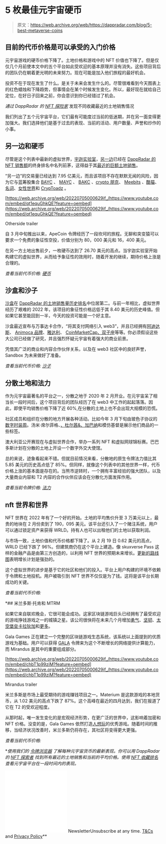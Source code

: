 # 5 枚最佳元宇宙硬币

> 原文：<https://web.archive.org/web/https://dappradar.com/blog/5-best-metaverse-coins>

## 目前的代币价格是可以承受的入门价格

元宇宙游戏的硬币价格下降了。土地价格和游戏中的 NFT 价值也下降了。但是仅仅几个月前使本文中的五个平台如此受欢迎的基本原理并没有消失。这些项目背后的团队仍在朝着更光明的未来努力。现在可能是加入他们旅程的最好机会。

投资不在于现在发生了什么。是关于未来会发生什么的。尽管很难看到今天图表上的红色蜡烛和下降趋势，但事情会在某个时候发生变化。所以，最好现在就给自己定位，在好日子回来之前，你会意识到你已经错过了机会。

*通过 DappRadar 的* [*NFT 探险家*](https://web.archive.org/web/20220705000629/https://dappradar.com/hub/nft-explorer) 发现不同收藏最近的土地销售情况

我们列出了五个元宇宙平台，它们最有可能度过当前的低迷期，并在另一面变得更加强大。我们选择他们是基于过去的表现、当前的活动、用户数量、声誉和炒作的小事。

## 另一边和硬币

尽管是这个列表中最新的虚拟世界，[宇迦实验室](https://web.archive.org/web/20220705000629/https://dappradar.com/blog/search/?q=yuga%20labs)，[另一边](https://web.archive.org/web/20220705000629/https://dappradar.com/ethereum/collectibles/otherdeed-for-otherside)已经在 [DappRadar 的 NFT 销售额](https://web.archive.org/web/20220705000629/https://dappradar.com/nft/collections)的终身排名中名列前茅，这得益于其[最近的巨额土地销售](https://web.archive.org/web/20220705000629/https://dappradar.com/blog/yuga-labs-600m-otherside-nft-land-sale-records-highest-gas-fees-ever-on-ethereum)。

“另一边”的交易量已经达到 7.95 亿美元，而且该项目不存在默默无闻的风险，因为它与蓝筹股集合 [BAYC](https://web.archive.org/web/20220705000629/https://dappradar.com/hub/nft-explorer/collection/bored-ape-yacht-club) 、 [MAYC](https://web.archive.org/web/20220705000629/https://dappradar.com/hub/nft-explorer/collection/mutant-ape-yacht-club) 、 [BAKC](https://web.archive.org/web/20220705000629/https://dappradar.com/hub/nft-explorer/collection/bored-ape-kennel-club) 、[crypto 朋克](https://web.archive.org/web/20220705000629/https://dappradar.com/hub/nft-explorer/collection/cryptopunks)、 [Meebits](https://web.archive.org/web/20220705000629/https://dappradar.com/hub/nft-explorer/collection/meebits) 、[酷猫](https://web.archive.org/web/20220705000629/https://dappradar.com/hub/nft-explorer/collection/cool-cats-nft)、[名词](https://web.archive.org/web/20220705000629/https://dappradar.com/hub/nft-explorer/collection/nouns)、[女性世界](https://web.archive.org/web/20220705000629/https://dappradar.com/hub/nft-explorer/collection/world-of-women-nft)和 [CrypToadz](https://web.archive.org/web/20220705000629/https://dappradar.com/hub/nft-explorer/collection/cryptoadz-by-gremplin) 。

[https://web.archive.org/web/20220705000629if_/https://www.youtube.com/embed/qt1equGhkQE?feature=oembed](https://web.archive.org/web/20220705000629if_/https://www.youtube.com/embed/qt1equGhkQE?feature=oembed)

Otherside trailer

自 3 月中旬推出以来，ApeCoin 令牌经历了一段坎坷的旅程。无聊和突变猿可以要求一个免费的象征性空投，价值分别为 80，000 美元和 16，400 美元。

在另一方土地出售前夕，一枚硬币达到了 26.70 美元的高点。当宇迦实验室开始构建它的虚拟世界，从而给予象征性的效用时，随着开发的继续，期待价格上涨是合理的。

*查看当前代币价格:* [*硬币*](https://web.archive.org/web/20220705000629/https://dappradar.com/hub/token/eth/APE?from=0x4d224452801aced8b2f0aebe155379bb5d594381)

## 沙盒和沙子

[沙盒](https://web.archive.org/web/20220705000629/https://dappradar.com/multichain/games/the-sandbox)在 [DappRadar 的土地销售量历史排名](https://web.archive.org/web/20220705000629/https://dappradar.com/nft/collections)中位居第二。与前一年相比，虚拟世界经历了艰难的 2022 年，该项目的象征性价格远低于其 8.40 美元的历史峰值。但如果它甚至能回到一半，今天的投资可能是一个好主意。

沙盒最近宣布与万事达卡合作，“将其支付网络引入 web3”，并且已经拥有[阿迪达斯](https://web.archive.org/web/20220705000629/https://dappradar.com/blog/adidas-enters-the-metaverse-joins-the-sandbox)、 [Animoca 品牌](https://web.archive.org/web/20220705000629/https://dappradar.com/blog/tag/animoca-brands)、[雅达利](https://web.archive.org/web/20220705000629/https://www.atari.com/)、 [CoinMarketCap、双子座](https://web.archive.org/web/20220705000629/https://dappradar.com/blog/the-sandbox-land-valuation-report)等等。你必须假设这些大公司已经做了研究，并且强烈怀疑元宇宙有着强大的商业前景。

凭借其广泛的商业和内容合作伙伴关系，以及在 web3 社区中的良好声誉，Sandbox 为未来做好了准备。

*查看当前代币价格:* [*沙子*](https://web.archive.org/web/20220705000629/https://dappradar.com/hub/token/eth/SAND?from=0x3845badade8e6dff049820680d1f14bd3903a5d0)

## 分散土地和法力

作为元宇宙最著名的平台之一，分散之地于 2020 年 2 月开业。在元宇宙呆了相当长一段时间后，这个项目背后的团队经历了在 web3 中工作的起起落落。因此，即使平均销售价格下降了近 60%,在分散的土地上也不会出现大规模的恐慌。

社区成员和组织在分散的地方开展各种活动。比如今年 3 月下旬由玻色子协议的[数字时装周](https://web.archive.org/web/20220705000629/https://www.vogue.co.uk/fashion/article/metaverse-fashion-week-takeaways)。汤米·席尔菲格、[、杜尔茜&、加巴纳](https://web.archive.org/web/20220705000629/https://dappradar.com/blog/three-fashion-nft-collections-generate-137-5-million-in-three-months)和模仿基督是展示他们商品的一些标签。

澳大利亚公开赛现在与虚拟世界合作，举办一系列 NFT 和虚拟网球锦标赛。巴巴多斯计划在分散的土地上开设一个数字外交大使馆。

总的来说，迹象看起来不错。但就目前情况来看，分散地的原生令牌法力值比其 5.85 美元的历史高点低了 85%。但同样，就像这个列表中的其他世界一样，代币价格上涨的基本面是存在的。当熊市逆转时，一个拥有丰富经验的强大团队，以及大量商业内容和 T2 内容的合作伙伴应该会在分散化方面发挥作用。

*查看当前令牌价格:* [*法力*](https://web.archive.org/web/20220705000629/https://dappradar.com/hub/token/eth/MANA?from=0x0f5d2fb29fb7d3cfee444a200298f468908cc942)

## nft 世界和世界

NFT 世界在 2022 年有了一个好的开始。土地的平均售价升至 3 万美元以上，最贵的地块在 2 月份卖到了 190，095 美元。该平台还引入了一个赌注系统，用户可以通过锁定资产来获得 WRLD。持有人也可以出租他们的土地以获取利润。

与市场一致，土地价值和代币价格都下降了。从 2 月 19 日 0.62 美元的高点，WRLD 已经下跌了 96%。但建筑商仍在这个平台上建造。像 skuxverse Pass 这样的金融产品是由第三方创造的，以利用 NFT 世界的预期未来增长。[更新的路线图](https://web.archive.org/web/20220705000629/https://routing.nftworlds.com/ipfs/QmPBMZUqYy8RpHoMCFE9BTWYC6LfDj2vhAbJbAWjTMj4KY)表明增长计划是强劲的。

这个虚拟世界的进步是基于它的社区和他们的投入。平台上用户构建的环境不依赖于令牌和土地投机。用户被吸引到 NFT 世界不仅仅是为了钱。这将是该平台长期成功的关键。

*查看当前代币价格:*[](https://web.archive.org/web/20220705000629/https://dappradar.com/hub/token/eth/WRLD?from=0xd5d86fc8d5c0ea1ac1ac5dfab6e529c9967a45e9)

 *## 米兰多斯·托肯和 MTRM

如果它来自联欢晚会，它很可能会成功。这家区块链游戏巨头已经拥有了最受欢迎的游戏挣钱游戏之一的城镇之星。该公司很快将在未来几个月增加[勇气](https://web.archive.org/web/20220705000629/https://dappradar.com/blog/epic-games-store-adds-blockchain-game-grit-by-gala-games)、[坚韧](https://web.archive.org/web/20220705000629/https://dappradar.com/blog/fortitude-by-gala-games-a-closer-look-at-clan-gameplay)、[太空堡垒卡拉狄加](https://web.archive.org/web/20220705000629/https://dappradar.com/hub/assets/eth/0xc36cf0cfcb5d905b8b513860db0cfe63f6cf9f5c/424332111550410263938828135467414959685632)和[更多](https://web.archive.org/web/20220705000629/https://dappradar.com/blog/first-look-gala-games-rpg-eternal-paradox)。

Gala Games 正在建立一个完整的区块链游戏生态系统，该系统以上面提到的优质游戏为基础。用户可以获得 [GALA](https://web.archive.org/web/20220705000629/https://dappradar.com/hub/token/eth/GALA?from=0x15d4c048f83bd7e37d49ea4c83a07267ec4203da) 令牌来为这个不断增长的网络提供计算能力，而 Mirandus 是其中的重要组成部分。

[https://web.archive.org/web/20220705000629if_/https://www.youtube.com/embed/chbT1p99ziM?feature=oembed](https://web.archive.org/web/20220705000629if_/https://www.youtube.com/embed/chbT1p99ziM?feature=oembed)

Mirandus trailer

米兰多斯是市场上最受期待的游戏赚钱项目之一。Materium 是这款游戏的本地货币，从 1.02 美元的高点下跌了 87%。这个高峰在最近的四月达到，我们在报道了它在 T2 的受欢迎程度。

从那时起，唯一发生变化的是宏观经济形势，在更广泛的世界中，这影响着加密和 NFT 价格。没变的是，Gala Games 依然打造[人想玩](https://web.archive.org/web/20220705000629/https://dappradar.com/blog/dappradar-x-bga-games-report-4-blockchain-games-continue-to-ascend-despite-collapsing-markets)的优秀游戏。随着时间的推移，当经济状况改善时，米兰多斯仍将存在，其社区将变得更大更强。

*查看当前代币价格:*[](https://web.archive.org/web/20220705000629/https://dappradar.com/hub/token/eth/MTRM?from=0xcd17fa52528f37facb3028688e62ec82d9417581)

 **使用我们的* [*令牌浏览器*](https://web.archive.org/web/20220705000629/https://dappradar.com/hub/tokens/ethereum/all/1) *了解每种元宇宙货币的最新表现。你可以用 DappRadar 的* [*NFT 探索者*](https://web.archive.org/web/20220705000629/https://dappradar.com/hub/nft-explorer) *找到所有最近的土地销售和当前的平均价格。使用* [*NFT 收藏排名*](https://web.archive.org/web/20220705000629/https://dappradar.com/nft/collections) *查看元宇宙平台在一段时间内的表现。*

![](img/6d5a4a2d609c56e1a5771717e54ba759.png) NewsletterUnsubscribe at any time. [T&Cs](https://web.archive.org/web/20220705000629/https://dappradar.com/terms) and [Privacy Policy](https://web.archive.org/web/20220705000629/https://dappradar.com/privacy-policy)**